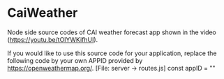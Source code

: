 # CaiWeather
Node side source codes of CAI weather forecast app shown in the video (https://youtu.be/tOlYWKifhUI).

If you would like to use this source code for your application, replace the following code by your own APPID provided by https://openweathermap.org/.
[File: server -> routes.js]
const appID = "<Replace to your APP ID>"
